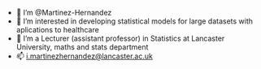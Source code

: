 - 👋 I’m @Martinez-Hernandez
- 👀 I’m interested in developing statistical models for large datasets with aplications to healthcare
- 💞️ I’m a Lecturer (assistant professor) in Statistics at Lancaster University, maths and stats department
- 📫 i.martinezhernandez@lancaster.ac.uk

<!---
Martinez-Hernandez/Martinez-Hernandez is a ✨ special ✨ repository because its `README.md` (this file) appears on your GitHub profile.
You can click the Preview link to take a look at your changes.
--->
